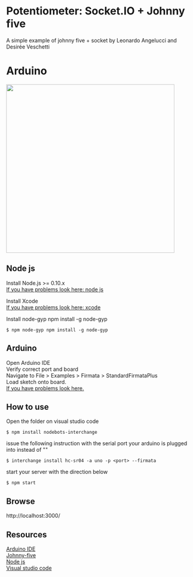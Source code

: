 
# Potentiometer: Socket.IO + Johnny five
A simple example of johnny five + socket by Leonardo Angelucci and Desirée Veschetti

# Arduino 
<img src="http://johnny-five.io/img/breadboard/proximity-hcsr04.png" width="450">

## Node js
Install Node.js >= 0.10.x <br />
<a href="https://www.youtube.com/watch?v=TQks1p7xjdI">If you have problems look here: node js</a><br />

Install Xcode<br />
<a href="https://www.youtube.com/watch?v=lG9FNv8Txn8">If you have problems look here: xcode</a><br />

Install node-gyp npm install -g node-gyp
```
$ npm node-gyp npm install -g node-gyp
```

## Arduino
Open Arduino IDE<br />
Verify correct port and board<br />
Navigate to File > Examples > Firmata > StandardFirmataPlus<br />
Load sketch onto board.<br />
<a href="https://www.youtube.com/watch?v=2L8YYJpfuvE">If you have problems look here.</a>

## How to use
Open the folder on visual studio code <br/>
```
$ npm install nodebots-interchange
```
issue the following instruction with the serial port your arduino is plugged into instead of "<port>" <br/>
```
$ interchange install hc-sr04 -a uno -p <port> --firmata
```
start your server with the direction below <br/>
```
$ npm start
```
## Browse
http://localhost:3000/<br/>

## Resources
<a href="https://www.arduino.cc/en/software">Arduino IDE</a><br/>
<a href="http://johnny-five.io/">Johnny-five</a><br/>
<a href="https://nodejs.org/en/">Node js</a><br/>
<a href="https://code.visualstudio.com/">Visual studio code</a>

